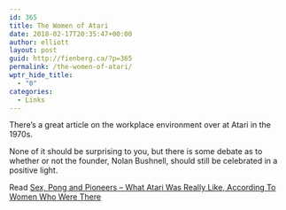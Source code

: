 ```yaml
---
id: 365
title: The Women of Atari
date: 2018-02-17T20:35:47+00:00
author: elliott
layout: post
guid: http://fienberg.ca/?p=365
permalink: /the-women-of-atari/
wptr_hide_title:
  - "0"
categories:
  - Links
---
```

There&#8217;s a great article on the workplace environment over at Atari in the 1970s.

None of it should be surprising to you, but there is some debate as to whether or not the founder, Nolan Bushnell, should still be celebrated in a positive light.

Read [Sex, Pong and Pioneers &#8211; What Atari Was Really Like, According To Women Who Were There](https://kotaku.com/sex-pong-and-pioneers-what-atari-was-really-like-ac-1822930057)